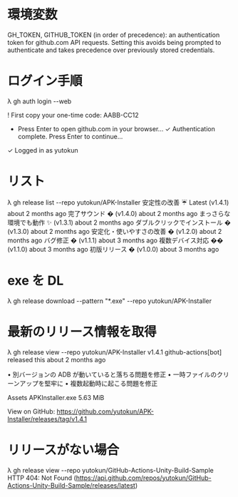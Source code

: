 ﻿# 環境変数
GH_TOKEN, GITHUB_TOKEN (in order of precedence): an authentication token for github.com
API requests. Setting this avoids being prompted to authenticate and takes precedence over
previously stored credentials.


# ログイン手順
λ gh auth login --web

! First copy your one-time code: AABB-CC12
- Press Enter to open github.com in your browser... 
✓ Authentication complete. Press Enter to continue...

✓ Logged in as yutokun


# リスト
λ gh release list --repo yutokun/APK-Installer
安定性の改善 ☔                  Latest  (v1.4.1)  about 2 months ago
完了サウンド �                          (v1.4.0)  about 2 months ago
まっさらな環境でも動作 ✨                (v1.3.1)  about 2 months ago
ダブルクリックでインストール �          (v1.3.0)  about 2 months ago
安定化・使いやすさの改善 �              (v1.2.0)  about 2 months ago
バグ修正 �                              (v1.1.1)  about 3 months ago
複数デバイス対応 ��                    (v1.1.0)  about 3 months ago
初版リリース �                          (v1.0.0)  about 3 months ago


# exe を DL
λ gh release download --pattern "*.exe" --repo yutokun/APK-Installer


# 最新のリリース情報を取得
λ gh release view --repo yutokun/APK-Installer
v1.4.1
github-actions[bot] released this about 2 months ago


  • 別バージョンの ADB が動いていると落ちる問題を修正
  • 一時ファイルのクリーンアップを堅牢に
  • 複数起動時に起こる問題を修正


Assets
APKInstaller.exe  5.63 MiB

View on GitHub: https://github.com/yutokun/APK-Installer/releases/tag/v1.4.1


# リリースがない場合
λ gh release view --repo yutokun/GitHub-Actions-Unity-Build-Sample
HTTP 404: Not Found (https://api.github.com/repos/yutokun/GitHub-Actions-Unity-Build-Sample/releases/latest)
